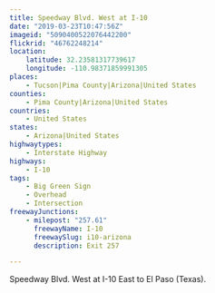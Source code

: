 ```yaml
---
title: Speedway Blvd. West at I-10
date: "2019-03-23T10:47:56Z"
imageid: "5090400522076442200"
flickrid: "46762248214"
location:
    latitude: 32.23581317739617
    longitude: -110.98371859991305
places:
    - Tucson|Pima County|Arizona|United States
counties:
    - Pima County|Arizona|United States
countries:
    - United States
states:
    - Arizona|United States
highwaytypes:
    - Interstate Highway
highways:
    - I-10
tags:
    - Big Green Sign
    - Overhead
    - Intersection
freewayJunctions:
    - milepost: "257.61"
      freewayName: I-10
      freewaySlug: i10-arizona
      description: Exit 257

---
```

Speedway Blvd. West at I-10 East to El Paso (Texas).